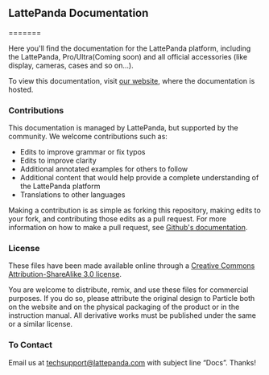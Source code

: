 ## LattePanda Documentation 

=======

Here you'll find the documentation for the LattePanda platform, including the LattePanda, Pro/Ultra(Coming soon) and all official accessories (like display, cameras, cases and so on...).

To view this documentation, visit [our website](https://www.lattepanda.com/), where the documentation is hosted.



### Contributions

This documentation is managed by LattePanda, but supported by the community. We welcome contributions such as:

- Edits to improve grammar or fix typos
- Edits to improve clarity
- Additional annotated examples for others to follow
- Additional content that would help provide a complete understanding of the LattePanda platform
- Translations to other languages

Making a contribution is as simple as forking this repository, making edits to your fork, and contributing those edits as a pull request. For more information on how to make a pull request, see [Github's documentation](https://help.github.com/articles/using-pull-requests/).

### License

These files have been made available online through a [Creative Commons Attribution-ShareAlike 3.0 license](http://creativecommons.org/licenses/by-sa/3.0/us/).

You are welcome to distribute, remix, and use these files for commercial purposes. If you do so, please attribute the original design to Particle both on the website and on the physical packaging of the product or in the instruction manual. All derivative works must be published under the same or a similar license.



### To Contact

Email us at techsupport@lattepanda.com with subject line “Docs”. Thanks!